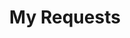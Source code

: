 ---
title: My Requests
excerpt: Set up the welcome page for your API to help users make their first call.
api_config: my-requests
deprecated: false
hidden: true
metadata:
  title: ''
  description: ''
  robots: noindex
next:
  description: ''
---